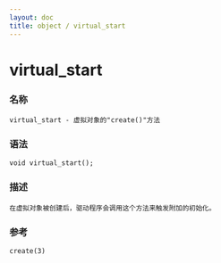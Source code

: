 ```yaml
---
layout: doc
title: object / virtual_start
---
```

# virtual_start

### 名称

    virtual_start - 虚拟对象的"create()"方法

### 语法

    void virtual_start();

### 描述

    在虚拟对象被创建后，驱动程序会调用这个方法来触发附加的初始化。

### 参考

    create(3)
